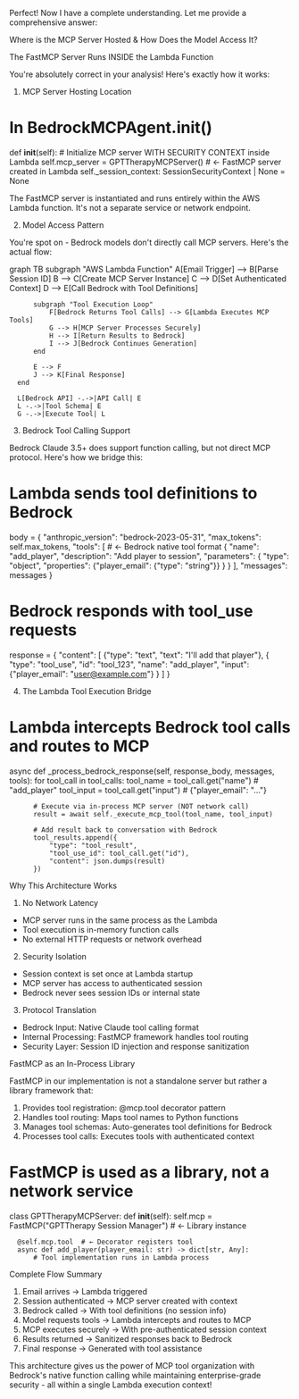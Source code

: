 Perfect! Now I have a complete understanding. Let me provide a comprehensive answer:

  Where is the MCP Server Hosted & How Does the Model Access It?

  The FastMCP Server Runs INSIDE the Lambda Function

  You're absolutely correct in your analysis! Here's exactly how it works:

  1. MCP Server Hosting Location

  # In BedrockMCPAgent.__init__()
  def __init__(self):
      # Initialize MCP server WITH SECURITY CONTEXT inside Lambda
      self.mcp_server = GPTTherapyMCPServer()  # ← FastMCP server created in Lambda
      self._session_context: SessionSecurityContext | None = None

  The FastMCP server is instantiated and runs entirely within the AWS Lambda function. It's not a separate service or network endpoint.

  2. Model Access Pattern

  You're spot on - Bedrock models don't directly call MCP servers. Here's the actual flow:

  graph TB
      subgraph "AWS Lambda Function"
          A[Email Trigger] --> B[Parse Session ID]
          B --> C[Create MCP Server Instance]
          C --> D[Set Authenticated Context]
          D --> E[Call Bedrock with Tool Definitions]

          subgraph "Tool Execution Loop"
              F[Bedrock Returns Tool Calls] --> G[Lambda Executes MCP Tools]
              G --> H[MCP Server Processes Securely]
              H --> I[Return Results to Bedrock]
              I --> J[Bedrock Continues Generation]
          end

          E --> F
          J --> K[Final Response]
      end

      L[Bedrock API] -.->|API Call| E
      L -.->|Tool Schema| E
      G -.->|Execute Tool| L

  3. Bedrock Tool Calling Support

  Bedrock Claude 3.5+ does support function calling, but not direct MCP protocol. Here's how we bridge this:

  # Lambda sends tool definitions to Bedrock
  body = {
      "anthropic_version": "bedrock-2023-05-31",
      "max_tokens": self.max_tokens,
      "tools": [  # ← Bedrock native tool format
          {
              "name": "add_player",
              "description": "Add player to session",
              "parameters": {
                  "type": "object",
                  "properties": {"player_email": {"type": "string"}}
              }
          }
      ],
      "messages": messages
  }

  # Bedrock responds with tool_use requests
  response = {
      "content": [
          {"type": "text", "text": "I'll add that player"},
          {
              "type": "tool_use",
              "id": "tool_123",
              "name": "add_player",
              "input": {"player_email": "user@example.com"}
          }
      ]
  }

  4. The Lambda Tool Execution Bridge

  # Lambda intercepts Bedrock tool calls and routes to MCP
  async def _process_bedrock_response(self, response_body, messages, tools):
      for tool_call in tool_calls:
          tool_name = tool_call.get("name")      # "add_player"
          tool_input = tool_call.get("input")    # {"player_email": "..."}

          # Execute via in-process MCP server (NOT network call)
          result = await self._execute_mcp_tool(tool_name, tool_input)

          # Add result back to conversation with Bedrock
          tool_results.append({
              "type": "tool_result",
              "tool_use_id": tool_call.get("id"),
              "content": json.dumps(result)
          })

  Why This Architecture Works

  1. No Network Latency

  - MCP server runs in the same process as the Lambda
  - Tool execution is in-memory function calls
  - No external HTTP requests or network overhead

  2. Security Isolation

  - Session context is set once at Lambda startup
  - MCP server has access to authenticated session
  - Bedrock never sees session IDs or internal state

  3. Protocol Translation

  - Bedrock Input: Native Claude tool calling format
  - Internal Processing: FastMCP framework handles tool routing
  - Security Layer: Session ID injection and response sanitization

  FastMCP as an In-Process Library

  FastMCP in our implementation is not a standalone server but rather a library framework that:

  1. Provides tool registration: @mcp.tool decorator pattern
  2. Handles tool routing: Maps tool names to Python functions
  3. Manages tool schemas: Auto-generates tool definitions for Bedrock
  4. Processes tool calls: Executes tools with authenticated context

  # FastMCP is used as a library, not a network service
  class GPTTherapyMCPServer:
      def __init__(self):
          self.mcp = FastMCP("GPTTherapy Session Manager")  # ← Library instance

      @self.mcp.tool  # ← Decorator registers tool
      async def add_player(player_email: str) -> dict[str, Any]:
          # Tool implementation runs in Lambda process

  Complete Flow Summary

  1. Email arrives → Lambda triggered
  2. Session authenticated → MCP server created with context
  3. Bedrock called → With tool definitions (no session info)
  4. Model requests tools → Lambda intercepts and routes to MCP
  5. MCP executes securely → With pre-authenticated session context
  6. Results returned → Sanitized responses back to Bedrock
  7. Final response → Generated with tool assistance

  This architecture gives us the power of MCP tool organization with Bedrock's native function calling while maintaining enterprise-grade security -
  all within a single Lambda execution context!
